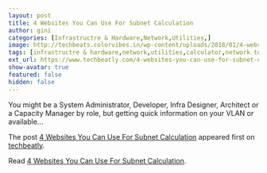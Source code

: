 ```yaml
---
layout: post
title: 4 Websites You Can Use For Subnet Calculation
author: gini
categories: [Infrastructre & Hardware,Network,Utilities,]
image: http://techbeats.colorvibes.in/wp-content/uploads/2018/01/4-websites-you-can-use-for-subnet-calculation.png
tags: [infrastructre & hardware,network,utilities,calculator,network tools,subnet,]
ext_url: https://www.techbeatly.com/4-websites-you-can-use-for-subnet-calculation/
show-avatar: true
featured: false
hidden: false
---
```


<p>You might be a System Administrator, Developer, Infra Designer, Architect or a Capacity Manager by role, but getting quick information on your VLAN or available&#46;&#46;&#46;</p>
<p>The post <a href="https://www.techbeatly.com/4-websites-you-can-use-for-subnet-calculation/" rel="nofollow">4 Websites You Can Use For Subnet Calculation</a> appeared first on <a href="https://www.techbeatly.com" rel="nofollow">techbeatly</a>.</p>

Read [4 Websites You Can Use For Subnet Calculation](https://www.techbeatly.com/4-websites-you-can-use-for-subnet-calculation/).